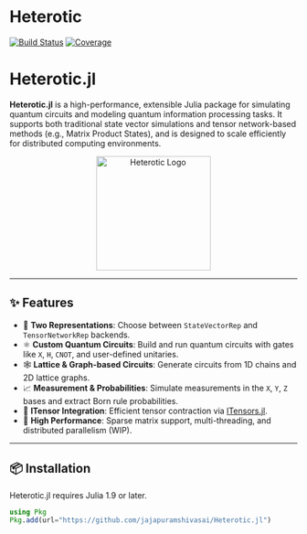 # Heterotic

[![Build Status](https://github.com/jajapuramshivasai/Heterotic.jl/actions/workflows/CI.yml/badge.svg?branch=main)](https://github.com/jajapuramshivasai/Heterotic.jl/actions/workflows/CI.yml?query=branch%3Amain)
[![Coverage](https://codecov.io/gh/jajapuramshivasai/Heterotic.jl/branch/main/graph/badge.svg)](https://codecov.io/gh/jajapuramshivasai/Heterotic.jl)

# Heterotic.jl

**Heterotic.jl** is a high-performance, extensible Julia package for simulating quantum circuits and modeling quantum information processing tasks. It supports both traditional state vector simulations and tensor network-based methods (e.g., Matrix Product States), and is designed to scale efficiently for distributed computing environments.

<div align="center">
  <img src="https://raw.githubusercontent.com/jajapuramshivasai/Heterotic.jl/main/docs/logo.png" alt="Heterotic Logo" width="200"/>
</div>

---

## ✨ Features

- 🧠 **Two Representations**: Choose between `StateVectorRep` and `TensorNetworkRep` backends.
- ⚛️ **Custom Quantum Circuits**: Build and run quantum circuits with gates like `X`, `H`, `CNOT`, and user-defined unitaries.
- 🕸️ **Lattice & Graph-based Circuits**: Generate circuits from 1D chains and 2D lattice graphs.
- 📈 **Measurement & Probabilities**: Simulate measurements in the `X`, `Y`, `Z` bases and extract Born rule probabilities.
- 🔌 **ITensor Integration**: Efficient tensor contraction via [ITensors.jl](https://itensor.org/docs.jl/).
- 🚀 **High Performance**: Sparse matrix support, multi-threading, and distributed parallelism (WIP).

---

## 📦 Installation

Heterotic.jl requires Julia 1.9 or later.

```julia
using Pkg
Pkg.add(url="https://github.com/jajapuramshivasai/Heterotic.jl")
